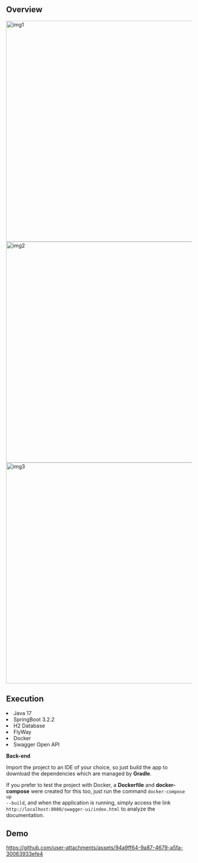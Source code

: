 ## Overview

<img width="600" alt="img1" src="https://github.com/user-attachments/assets/715f7673-e07d-40bb-8604-4d6495020311">
<img width="600" alt="img2" src="https://github.com/user-attachments/assets/5c20fcb8-6c96-4470-be17-ffa9c61c5905">
<img width="600" alt="img3" src="https://github.com/user-attachments/assets/9d523c4c-ac09-4f78-a600-68c2f6dc9443">


## Execution

<p></p>

<li> Java 17 </li>
<li> SpringBoot 3.2.2 </li>
<li> H2 Database </li>
<li> FlyWay </li>
<li> Docker </li>
<li> Swagger Open API </li>

<p></p>

<strong>Back-end</strong>

Import the project to an IDE of your choice, so just build the app to download the dependencies which are managed by <strong>Gradle</strong>.

If you prefer to test the project with Docker, a <strong>Dockerfile</strong> and <strong>docker-compose</strong> were created for this too, 
just run the command <code>docker-compose up --build</code>, and when the application is running,
simply access the link <code>http://localhost:8080/swagger-ui/index.html</code> to analyze the documentation.

## Demo

https://github.com/user-attachments/assets/94a9ff64-9a87-4679-a5fa-30063933efe4



